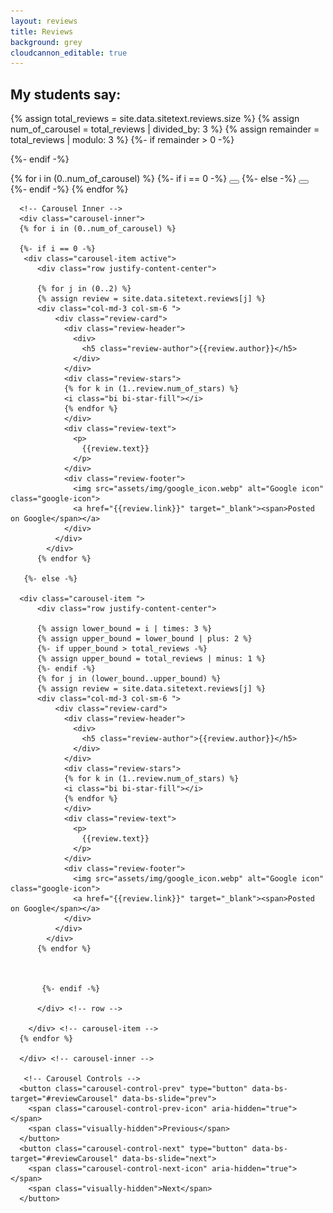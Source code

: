 ```yaml
---
layout: reviews
title: Reviews
background: grey
cloudcannon_editable: true
---
```


<section class="reviews-section py-5">
  <div class="container">
    <h2 class="text-center mb-4">My students say:</h2>
    
{% assign total_reviews = site.data.sitetext.reviews.size %}
{% assign num_of_carousel = total_reviews | divided_by: 3 %}
{% assign remainder = total_reviews | modulo: 3 %}
{%- if remainder > 0 -%}

{%- endif -%}

<div id="reviewCarousel" class="carousel slide" data-ride="carousel">
      <!-- Carousel Indicators (the dots below) -->
      <div class="carousel-indicators">
      {% for i in (0..num_of_carousel) %}
       {%- if i == 0 -%}
       <button type="button" data-bs-target="#reviewCarousel" data-bs-slide-to="0" class="active" aria-current="true" ></button>
        {%- else -%}
        <button type="button" data-bs-target="#reviewCarousel" data-bs-slide-to="{{i}}" ></button>
        {%- endif -%}
      {% endfor %}
      </div>

      
      <!-- Carousel Inner -->
      <div class="carousel-inner">
      {% for i in (0..num_of_carousel) %}
      
      {%- if i == 0 -%}
       <div class="carousel-item active">
          <div class="row justify-content-center">
          
          {% for j in (0..2) %}
          {% assign review = site.data.sitetext.reviews[j] %}
          <div class="col-md-3 col-sm-6 ">
              <div class="review-card">
                <div class="review-header">
                  <div>
                    <h5 class="review-author">{{review.author}}</h5>
                  </div>
                </div>
                <div class="review-stars">
                {% for k in (1..review.num_of_stars) %}
                <i class="bi bi-star-fill"></i>
                {% endfor %}
                </div>
                <div class="review-text">
                  <p>
                    {{review.text}}
                  </p>
                </div>
                <div class="review-footer">
                  <img src="assets/img/google_icon.webp" alt="Google icon" class="google-icon">
                  <a href="{{review.link}}" target="_blank"><span>Posted on Google</span></a>
                </div>
              </div>
            </div>
          {% endfor %}
            
       {%- else -%}
      
      <div class="carousel-item ">
          <div class="row justify-content-center">
          
          {% assign lower_bound = i | times: 3 %}
          {% assign upper_bound = lower_bound | plus: 2 %}
          {%- if upper_bound > total_reviews -%}
          {% assign upper_bound = total_reviews | minus: 1 %}
          {%- endif -%}
          {% for j in (lower_bound..upper_bound) %}
          {% assign review = site.data.sitetext.reviews[j] %}
          <div class="col-md-3 col-sm-6 ">
              <div class="review-card">
                <div class="review-header">
                  <div>
                    <h5 class="review-author">{{review.author}}</h5>
                  </div>
                </div>
                <div class="review-stars">
                {% for k in (1..review.num_of_stars) %}
                <i class="bi bi-star-fill"></i>
                {% endfor %}
                </div>
                <div class="review-text">
                  <p>
                    {{review.text}}
                  </p>
                </div>
                <div class="review-footer">
                  <img src="assets/img/google_icon.webp" alt="Google icon" class="google-icon">
                  <a href="{{review.link}}" target="_blank"><span>Posted on Google</span></a>
                </div>
              </div>
            </div>
          {% endfor %}
          
          
          
           {%- endif -%}
           
          </div> <!-- row -->
       
        </div> <!-- carousel-item -->
      {% endfor %}
      
      </div> <!-- carousel-inner -->
      
       <!-- Carousel Controls -->
      <button class="carousel-control-prev" type="button" data-bs-target="#reviewCarousel" data-bs-slide="prev">
        <span class="carousel-control-prev-icon" aria-hidden="true"></span>
        <span class="visually-hidden">Previous</span>
      </button>
      <button class="carousel-control-next" type="button" data-bs-target="#reviewCarousel" data-bs-slide="next">
        <span class="carousel-control-next-icon" aria-hidden="true"></span>
        <span class="visually-hidden">Next</span>
      </button>
</div>

</div>
</section>